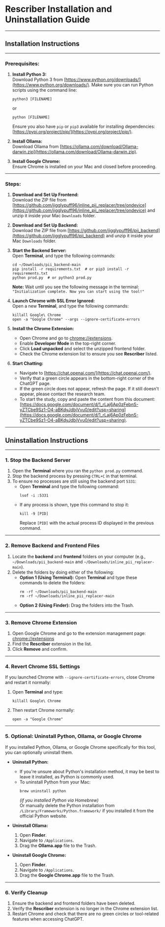 # Rescriber Installation and Uninstallation Guide

---

## Installation Instructions

---

### Prerequisites:

1. **Install Python 3:**  
   Download Python 3 from [https://www.python.org/downloads/](https://www.python.org/downloads/). Make sure you can run Python scripts using the command line:

   ```
   python3 [FILENAME]
   ```

   or

   ```
   python [FILENAME]
   ```

   Ensure you also have `pip` or `pip3` available for installing dependencies:  
   [https://pypi.org/project/pip/](https://pypi.org/project/pip/).

2. **Install Ollama:**  
   Download Ollama from [https://ollama.com/download/Ollama-darwin.zip](https://ollama.com/download/Ollama-darwin.zip).

3. **Install Google Chrome:**  
   Ensure Chrome is installed on your Mac and closed before proceeding.

---

### Steps:

1. **Download and Set Up Frontend:**  
   Download the ZIP file from [https://github.com/jigglypuff96/inline_pii_replacer/tree/ondevice](https://github.com/jigglypuff96/inline_pii_replacer/tree/ondevice) and unzip it inside your Mac `Downloads` folder.

2. **Download and Set Up Backend:**  
   Download the ZIP file from [https://github.com/jigglypuff96/pii_backend](https://github.com/jigglypuff96/pii_backend) and unzip it inside your Mac `Downloads` folder.

3. **Start the Backend Server:**  
   Open **Terminal**, and type the following commands:

   ```
   cd ~/Downloads/pii_backend-main
   pip install -r requirements.txt  # or pip3 install -r requirements.txt
   python prod.py  # or python3 prod.py
   ```

   **Note:** Wait until you see the following message in the terminal:  
   `"Initialization complete. Now you can start using the tool!"`

4. **Launch Chrome with SSL Error Ignored:**  
   Open a new **Terminal**, and type the following commands:

   ```
   killall Google\ Chrome
   open -a "Google Chrome" --args --ignore-certificate-errors
   ```

5. **Install the Chrome Extension:**

   - Open Chrome and go to [chrome://extensions](chrome://extensions).
   - Enable **Developer Mode** in the top-right corner.
   - Click **Load unpacked** and select the unzipped frontend folder.
   - Check the Chrome extension list to ensure you see **Rescriber** listed.

6. **Start Chatting:**
   - Navigate to [https://chat.openai.com/](https://chat.openai.com/).
   - Verify that a green circle appears in the bottom-right corner of the ChatGPT page.
   - If the green circle does not appear, refresh the page. If it still doesn't appear, please contact the research team.
   - To start the study, copy and paste the content from this document:  
     [https://docs.google.com/document/d/1_rLaj6Ap0zFebnS-yZTCbe9Sz1-O4-aBKdyJdbjVvu0/edit?usp=sharing](https://docs.google.com/document/d/1_rLaj6Ap0zFebnS-yZTCbe9Sz1-O4-aBKdyJdbjVvu0/edit?usp=sharing).

---

## Uninstallation Instructions

---

### 1. **Stop the Backend Server**

1. Open the **Terminal** where you ran the `python prod.py` command.
2. Stop the backend process by pressing `CTRL+C` in that terminal.
3. To ensure no processes are still using the backend port `5331`:
   - Open **Terminal** and type the following command:
     ```
     lsof -i :5331
     ```
   - If any process is shown, type this command to stop it:
     ```
     kill -9 [PID]
     ```
     Replace `[PID]` with the actual process ID displayed in the previous command.

---

### 2. **Remove Backend and Frontend Files**

1. Locate the **backend** and **frontend** folders on your computer (e.g., `~/Downloads/pii_backend-main` and `~/Downloads/inline_pii_replacer-main`).
2. Delete the folders by doing either of the following:
   - **Option 1 (Using Terminal):** Open **Terminal** and type these commands to delete the folders:
     ```
     rm -rf ~/Downloads/pii_backend-main
     rm -rf ~/Downloads/inline_pii_replacer-main
     ```
   - **Option 2 (Using Finder):** Drag the folders into the Trash.

---

### 3. **Remove Chrome Extension**

1. Open Google Chrome and go to the extension management page:  
   [chrome://extensions](chrome://extensions)
2. Find the **Rescriber** extension in the list.
3. Click **Remove** and confirm.

---

### 4. **Revert Chrome SSL Settings**

If you launched Chrome with `--ignore-certificate-errors`, close Chrome and restart it normally:

1. Open **Terminal** and type:
   ```
   killall Google\ Chrome
   ```
2. Then restart Chrome normally:
   ```
   open -a "Google Chrome"
   ```

---

### 5. **Optional: Uninstall Python, Ollama, or Google Chrome**

If you installed Python, Ollama, or Google Chrome specifically for this tool, you can optionally uninstall them.

- **Uninstall Python:**

  - If you're unsure about Python's installation method, it may be best to leave it installed, as Python is commonly used.
  - To uninstall Python from your Mac:
    ```
    brew uninstall python
    ```
    _(if you installed Python via Homebrew)_  
    Or manually delete the Python installation from `/Library/Frameworks/Python.framework/` if you installed it from the official Python website.

- **Uninstall Ollama:**

  1. Open **Finder**.
  2. Navigate to `/Applications`.
  3. Drag the **Ollama.app** file to the Trash.

- **Uninstall Google Chrome:**
  1. Open **Finder**.
  2. Navigate to `/Applications`.
  3. Drag the **Google Chrome.app** file to the Trash.

---

### 6. **Verify Cleanup**

1. Ensure the backend and frontend folders have been deleted.
2. Verify the **Rescriber** extension is no longer in the Chrome extension list.
3. Restart Chrome and check that there are no green circles or tool-related features when accessing ChatGPT.
